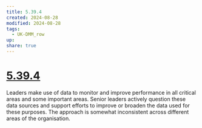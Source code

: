 ```yaml
---
title: 5.39.4
created: 2024-08-28
modified: 2024-08-28
tags:
  - UK-DMM_row
up: 
share: true
---
```

# [5.39.4](5.39.4.md)

Leaders make use of data to monitor and improve performance in all critical areas and some important areas. Senior leaders actively question these data sources and support efforts to improve or broaden the data used for these purposes. The approach is somewhat inconsistent across different areas of the organisation.
